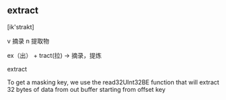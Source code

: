 ## extract

[ik'strakt]

v 摘录
n 提取物

ex（出） + tract(拉) -> 摘录，提炼


extract

To get a masking key, we use the read32UInt32BE function that will extract 32 bytes of data from out buffer starting from offset key
